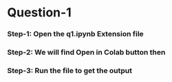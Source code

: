 # Question-1
### Step-1: Open the q1.ipynb Extension file
### Step-2: We will find **Open in Colab** button then
### Step-3: Run the file to get the output
